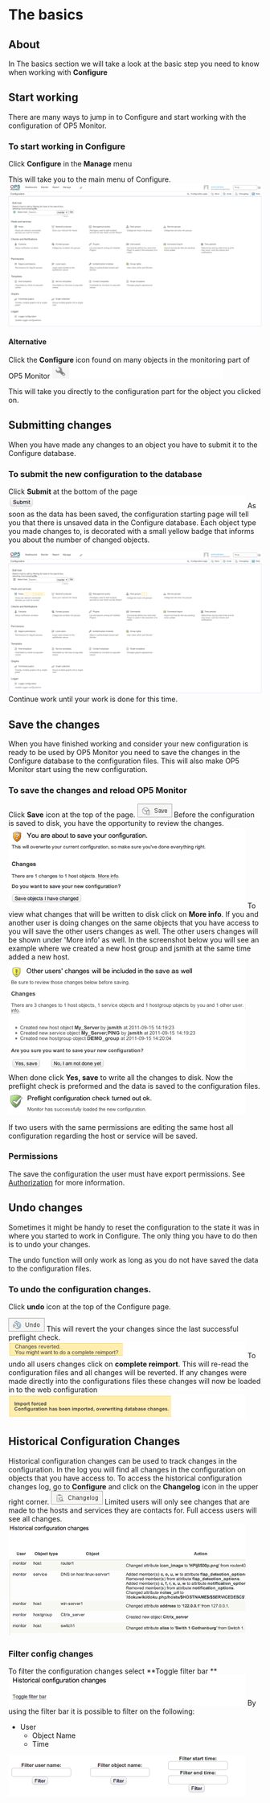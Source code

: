 # The basics

## About

In The basics section we will take a look at the basic step you need to know when working with **Configure**

## Start working

There are many ways to jump in to Configure and start working with the configuration of OP5 Monitor.

### To start working in Configure

Click **Configure** in the **Manage** menu

This will take you to the main menu of Configure.
![](images/16482408/23793048.png)

#### Alternative

Click the **Configure** icon found on many objects in the monitoring part of OP5 Monitor ![](images/16482408/17269446.png)

This will take you directly to the configuration part for the object you clicked on.

## Submitting changes

When you have made any changes to an object you have to submit it to the Configure database.

### To submit the new configuration to the database

Click **Submit** at the bottom of the page
 ![](images/16482408/17269457.png)
 As soon as the data has been saved, the configuration starting page will tell you that there is unsaved data in the Configure database. Each object type you made changes to, is decorated with a small yellow badge that informs you about the number of changed objects.

![](images/16482408/23793047.png)
 Continue work until your work is done for this time.

## Save the changes

When you have finished working and consider your new configuration is ready to be used by OP5 Monitor you need to save the changes in the Configure database to the configuration files.
 This will also make OP5 Monitor start using the new configuration.

### To save the changes and reload OP5 Monitor

Click **Save** icon at the top of the page.
![](images/16482408/17269442.png)
 Before the configuration is saved to disk, you have the opportunity to review the changes.
 ![](images/16482408/17269455.png)
 To view what changes that will be written to disk click on **More info**.
 If you and another user is doing changes on the same objects that you have access to you will save the other users changes as well. The other users changes will be shown under 'More info' as well.
 In the screenshot below you will see an example where we created a new host group and jsmith at the same time added a new host.
 ![](images/16482408/17269451.png)
 When done click **Yes, save** to write all the changes to disk.
 Now the preflight check is preformed and the data is saved to the configuration files.
 ![](images/16482408/17269450.png)

If two users with the same permissions are editing the same host all configuration regarding the host or service will be saved.

### Permissions

The save the configuration the user must have export permissions. See [Authorization](Authorization) for more information.

## Undo changes

Sometimes it might be handy to reset the configuration to the state it was in where you started to work in Configure. The only thing you have to do then is to undo your changes.

The undo function will only work as long as you do not have saved the data to the configuration files.

### To undo the configuration changes.

Click **undo** icon at the top of the Configure page.

![](images/16482408/17269443.png)
 This will revert the your changes since the last successful preflight check.
 ![](images/16482408/17269453.png)
 To undo all users changes click on **complete reimport**. This will re-read the configuration files and all changes will be reverted. If any changes were made directly into the configurations files these changes will now be loaded in to the web configuration
 ![](images/16482408/17269449.png)

## Historical Configuration Changes

Historical configuration changes can be used to track changes in the configuration. In the log you will find all changes in the configuration on objects that you have access to.
 To access the historical configuration changes log, go to **Configure** and click on the **Changelog** icon in the upper right corner.
![](images/16482408/17269439.png)
 Limited users will only see changes that are made to the hosts and services they are contacts for.
 Full access users will see all changes.
 ![](images/16482408/17269454.png)

### Filter config changes

To filter the configuration changes select **Toggle filter bar
** ![](images/16482408/17269452.png)
By using the filter bar it is possible to filter on the following:

- User
  - Object Name
  - Time

![](images/16482408/17269459.png)
